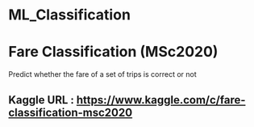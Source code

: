 # ML_Classification

# Fare Classification (MSc2020)
Predict whether the fare of a set of trips is correct or not

## Kaggle URL : https://www.kaggle.com/c/fare-classification-msc2020
